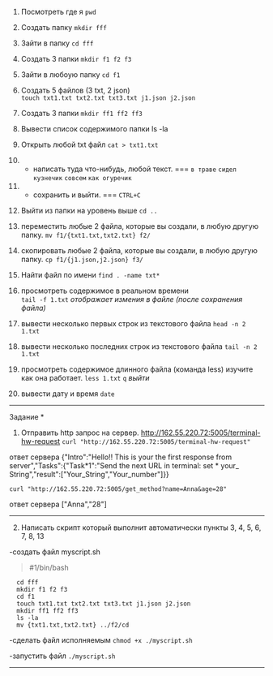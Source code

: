 1. Посмотреть где я
   `pwd`
2. Создать папку
   `mkdir fff`
3. Зайти в папку
   `cd fff`
4. Создать 3 папки
   `mkdir f1 f2 f3`
5. Зайти в любоую папку
   `cd f1`
6. Создать 5 файлов (3 txt, 2 json)  
   `touch txt1.txt txt2.txt txt3.txt j1.json j2.json`
7. Создать 3 папки
   `mkdir ff1 ff2 ff3`
8. Вывести список содержимого папки
   ls -la
9. Открыть любой txt файл
   `cat > txt1.txt`
10. - написать туда что-нибудь, любой текст. ===
      `в траве`
      `сидел`
      `кузнечик`
      `совсем`
      `как огуречик`

11. - сохранить и выйти. ===
      `CTRL+C`
12. Выйти из папки на уровень выше
    `cd ..`
13. переместить любые 2 файла, которые вы создали, в любую другую папку.
    `mv f1/{txt1.txt,txt2.txt} f2/`
14. скопировать любые 2 файла, которые вы создали, в любую другую папку.
    `cp f1/{j1.json,j2.json} f3/`
15. Найти файл по имени
    `find . -name txt*`
16. просмотреть содержимое в реальном времени  
    `tail -f 1.txt` _отображает измения в файле (после сохранения файла)_
17. вывести несколько первых строк из текстового файла
    `head -n 2 1.txt`
18. вывести несколько последних строк из текстового файла
    `tail -n 2 1.txt`
19. просмотреть содержимое длинного файла (команда less) изучите как она работает.
    `less 1.txt`
    `q` _выйти_
20. вывести дату и время
    `date`

---

Задание \*

1. Отправить http запрос на сервер.
   http://162.55.220.72:5005/terminal-hw-request
   `curl "http://162.55.220.72:5005/terminal-hw-request"`

ответ сервера
{"Intro":"Hello!! This is your the first response from server","Tasks":{"Task*1":"Send the next URL in terminal: set * your\_ String","result":["Your_String","Your_number"]}}

`curl "http://162.55.220.72:5005/get_method?name=Anna&age=28"`

ответ сервера
["Anna","28"]

---

2. Написать скрипт который выполнит автоматически пункты 3, 4, 5, 6, 7, 8, 13

-создать файл
myscript.sh

> \#1/bin/bash

      cd fff
      mkdir f1 f2 f3
      cd f1
      touch txt1.txt txt2.txt txt3.txt j1.json j2.json
      mkdir ff1 ff2 ff3
      ls -la
      mv {txt1.txt,txt2.txt} ../f2/cd

-сделать файл исполняемым
`chmod +x ./myscript.sh`

-запустить файл
`./myscript.sh`

---
